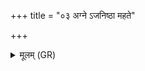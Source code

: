 +++
title = "०३ अग्ने ऽजनिष्ठा महते"

+++
<details><summary>मूलम् (GR)</summary>

अग्ने ऽजनिष्ठा महते वीर्याय  
ब्रह्मौदनाय पक्तवे जातवेदः ।  
सप्तर्षयो भूतकृतस्  
ते त्वाजीजनन्न् अस्मै  
रयिं सर्ववीरं नि यच्छ ॥
</details>